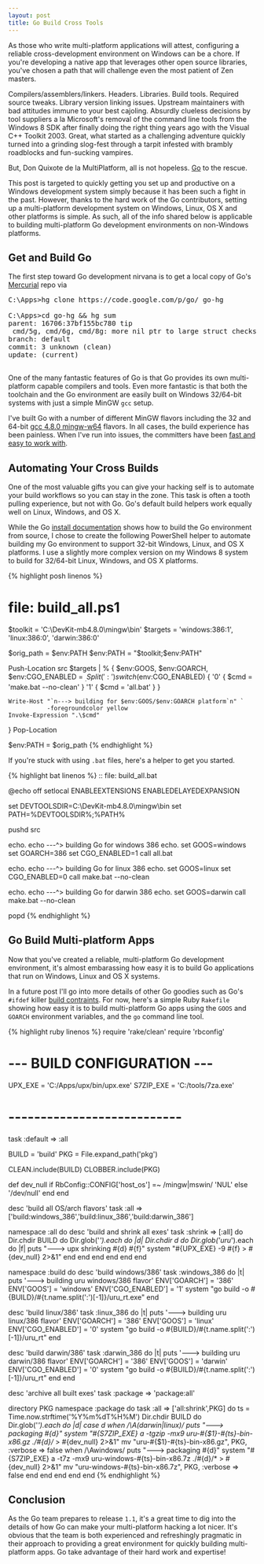 ```yaml
---
layout: post
title: Go Build Cross Tools
---
```


As those who write multi-platform applications will attest, configuring a reliable
cross-development environment on Windows can be a chore. If you're developing a
native app that leverages other open source libraries, you've chosen a path that
will challenge even the most patient of Zen masters.

Compilers/assemblers/linkers. Headers. Libraries. Build tools. Required source
tweaks. Library version linking issues. Upstream maintainers with bad attitudes
immune to your best cajoling. Absurdly clueless decisions by tool suppliers a la
Microsoft's removal of the command line tools from the Windows 8 SDK after finally
doing the right thing years ago with the Visual C++ Toolkit 2003. Great, what
started as a challenging adventure quickly turned into a grinding slog-fest through
a tarpit infested with brambly roadblocks and fun-sucking vampires.

But, Don Quixote de la MultiPlatform, all is not hopeless. [Go](http://golang.org/) to the
rescue.

This post is targeted to quickly getting you set up and productive on a Windows
development system simply because it has been such a fight in the past. However,
thanks to the hard work of the Go contributors, setting up a multi-platform
development system on Windows, Linux, OS X and other platforms is simple. As
such, all of the info shared below is applicable to building multi-platform Go
development environments on non-Windows platforms.

## Get and Build Go

The first step toward Go development nirvana is to get a local copy of
Go's [Mercurial](http://mercurial.selenic.com/downloads/) repo via

<pre class="shell">
C:\Apps>hg clone https://code.google.com/p/go/ go-hg

C:\Apps>cd go-hg && hg sum
parent: 16706:37bf155bc780 tip
 cmd/5g, cmd/6g, cmd/8g: more nil ptr to large struct checks
branch: default
commit: 3 unknown (clean)
update: (current)

</pre>

One of the many fantastic features of Go is that Go provides its own multi-platform
capable compilers and tools. Even more fantastic is that both the toolchain and
the Go environment are easily built on Windows 32/64-bit systems with just a simple
MinGW `gcc` setup.

I've built Go with a number of different MinGW flavors including the 32 and 64-bit
[gcc 4.8.0 mingw-w64](http://sourceforge.net/projects/mingwbuilds/files/host-windows/releases/)
flavors. In all cases, the build experience has been painless. When I've run into issues,
the committers have been [fast and easy to work with](http://code.google.com/p/go/issues/detail?id=5051).

## Automating Your Cross Builds

One of the most valuable gifts you can give your hacking self is to automate your
build workflows so you can stay in the zone. This task is often a tooth pulling
experience, but not with Go. Go's default build helpers work equally well on Linux,
Windows, and OS X.

While the Go [install documentation](http://golang.org/doc/install/source) shows how
to build the Go environment from source, I chose to create the following PowerShell
helper to automate building my Go environment to support 32-bit Windows, Linux, and
OS X platforms. I use a slightly more complex version on my Windows 8 system to build
for 32/64-bit Linux, Windows, and OS X platforms.

{% highlight posh linenos %}
# file: build_all.ps1

$toolkit = 'C:\DevKit-mb4.8.0\mingw\bin'
$targets = 'windows:386:1', 'linux:386:0', 'darwin:386:0'

$orig_path = $env:PATH
$env:PATH = "$toolkit;$env:PATH"

Push-Location src
  $targets | % {
    $env:GOOS, $env:GOARCH, $env:CGO_ENABLED = $_.Split(':')
    switch ($env:CGO_ENABLED) {
      '0' { $cmd = 'make.bat --no-clean' }
      '1' { $cmd = 'all.bat' }
    }

    Write-Host "`n---> building for $env:GOOS/$env:GOARCH platform`n" `
               -foregroundcolor yellow
    Invoke-Expression ".\$cmd"
  }
Pop-Location

$env:PATH = $orig_path
{% endhighlight %}

If you're stuck with using `.bat` files, here's a helper to get you started.

{% highlight bat linenos %}
:: file: build_all.bat

@echo off
setlocal ENABLEEXTENSIONS ENABLEDELAYEDEXPANSION

set DEVTOOLSDIR=C:\DevKit-mb4.8.0\mingw\bin
set PATH=%DEVTOOLSDIR%;%PATH%

pushd src

  echo.
  echo ---^> building Go for windows 386
  echo.
  set GOOS=windows
  set GOARCH=386
  set CGO_ENABLED=1
  call all.bat

  echo.
  echo ---^> building Go for linux 386
  echo.
  set GOOS=linux
  set CGO_ENABLED=0
  call make.bat --no-clean

  echo.
  echo ---^> building Go for darwin 386
  echo.
  set GOOS=darwin
  call make.bat --no-clean

popd
{% endhighlight %}

## Go Build Multi-platform Apps

Now that you've created a reliable, multi-platform Go development environment, it's
almost embarassing how easy it is to build Go applications that run on Windows, Linux
and OS X systems.

In a future post I'll go into more details of other Go goodies such as Go's `#ifdef`
killer [build contraints](http://golang.org/pkg/go/build/). For now, here's a simple
Ruby `Rakefile` showing how easy it is to build multi-platform Go apps using the
`GOOS` and `GOARCH` environment variables, and the `go` command line tool.

{% highlight ruby linenos %}
require 'rake/clean'
require 'rbconfig'

# --- BUILD CONFIGURATION ---
UPX_EXE = 'C:/Apps/upx/bin/upx.exe'
S7ZIP_EXE = 'C:/tools/7za.exe'
# ---------------------------

task :default => :all

BUILD = 'build'
PKG = File.expand_path('pkg')

CLEAN.include(BUILD)
CLOBBER.include(PKG)


def dev_null
  if RbConfig::CONFIG['host_os'] =~ /mingw|mswin/
    'NUL'
  else
    '/dev/null'
  end
end

desc 'build all OS/arch flavors'
task :all => ['build:windows_386','build:linux_386','build:darwin_386']

namespace :all do
  desc 'build and shrink all exes'
  task :shrink => [:all] do
    Dir.chdir BUILD do
      Dir.glob('*').each do |d|
        Dir.chdir d do
          Dir.glob('uru*').each do |f|
            puts "---> upx shrinking #{d} #{f}"
            system "#{UPX_EXE} -9 #{f} > #{dev_null} 2>&1"
          end
        end
      end
    end
  end
end

namespace :build do
  desc 'build windows/386'
  task :windows_386 do |t|
    puts '---> building uru windows/386 flavor'
    ENV['GOARCH'] = '386'
    ENV['GOOS'] = 'windows'
    ENV['CGO_ENABLED'] = '1'
    system "go build -o #{BUILD}/#{t.name.split(':')[-1]}/uru_rt.exe"
  end

  desc 'build linux/386'
  task :linux_386 do |t|
    puts '---> building uru linux/386 flavor'
    ENV['GOARCH'] = '386'
    ENV['GOOS'] = 'linux'
    ENV['CGO_ENABLED'] = '0'
    system "go build -o #{BUILD}/#{t.name.split(':')[-1]}/uru_rt"
  end

  desc 'build darwin/386'
  task :darwin_386 do |t|
    puts '---> building uru darwin/386 flavor'
    ENV['GOARCH'] = '386'
    ENV['GOOS'] = 'darwin'
    ENV['CGO_ENABLED'] = '0'
    system "go build -o #{BUILD}/#{t.name.split(':')[-1]}/uru_rt"
  end
end

desc 'archive all built exes'
task :package => 'package:all'

directory PKG
namespace :package do
  task :all => ['all:shrink',PKG] do
    ts = Time.now.strftime('%Y%m%dT%H%M')
    Dir.chdir BUILD do
      Dir.glob('*').each do |d|
        case d
        when /\A(darwin|linux)/
          puts "---> packaging #{d}"
          system "#{S7ZIP_EXE} a -tgzip -mx9 uru-#{$1}-#{ts}-bin-x86.gz ./#{d}/*  > #{dev_null} 2>&1"
          mv "uru-#{$1}-#{ts}-bin-x86.gz", PKG, :verbose => false
        when /\Awindows/
          puts "---> packaging #{d}"
          system "#{S7ZIP_EXE} a -t7z -mx9 uru-windows-#{ts}-bin-x86.7z ./#{d}/* > #{dev_null} 2>&1"
          mv "uru-windows-#{ts}-bin-x86.7z", PKG, :verbose => false
        end
      end
    end
  end
end
{% endhighlight %}

## Conclusion

As the Go team prepares to release `1.1`, it's a great time to dig into the details
of how Go can make your multi-platform hacking a lot nicer. It's obvious that the
team is both experienced and refreshingly pragmatic in their approach to providing
a great environment for quickly building multi-platform apps. Go take advantage of
their hard work and expertise!
